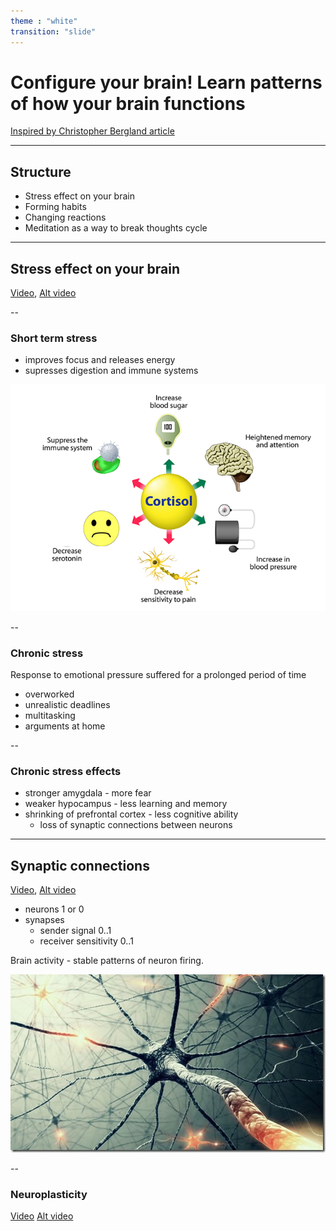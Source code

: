 ```yaml
---
theme : "white"
transition: "slide"
---
```


# Configure your brain! Learn patterns of how your brain functions

[Inspired by Christopher Bergland article](https://www.psychologytoday.com/us/blog/the-athletes-way/201402/chronic-stress-can-damage-brain-structure-and-connectivity)

---

## Structure

- Stress effect on your brain
- Forming habits
- Changing reactions
- Meditation as a way to break thoughts cycle

---

## Stress effect on your brain

[Video](https://www.youtube.com/watch?v=WuyPuH9ojCE),
[Alt video](videos/stress-effects.mp4)

--

### Short term stress

* improves focus and releases energy
* supresses digestion and immune systems

![cortisol](images/cortisol-functions.png)

--

### Chronic stress

Response to emotional pressure suffered for a prolonged period of time

* overworked
* unrealistic deadlines
* multitasking
* arguments at home

--

### Chronic stress effects

* stronger amygdala - more fear
* weaker hypocampus - less learning and memory
* shrinking of prefrontal cortex - less cognitive ability
  * loss of synaptic connections between neurons

---

## Synaptic connections

[Video](https://www.youtube.com/watch?v=mItV4rC57kM),
[Alt video](videos/synapses.mp4)

* neurons 1 or 0
* synapses 
  * sender signal 0..1 
  * receiver sensitivity 0..1 

Brain activity - stable patterns of neuron firing.

![neurons](images/neurons-firing.jpg)

--

### Neuroplasticity

[Video](https://www.youtube.com/watch?v=1EQ3kAPzVVI)
[Alt video](videos/neuroplasticity.mp4)